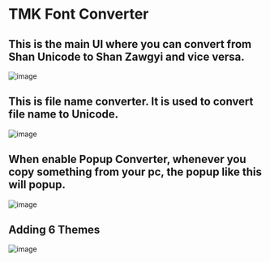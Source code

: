 # TMK Font Converter

## This is the main UI where you can convert from Shan Unicode to Shan Zawgyi and vice versa.
![image](https://github.com/SaingHmineTun/TMKFontConverterGUI/assets/41017501/276eaa29-e70a-45cc-a48a-167728a5dc50)



## This is file name converter. It is used to convert file name to Unicode.

![image](https://github.com/SaingHmineTun/TMKFontConverterGUI/assets/41017501/c8443015-2373-4b0f-87e7-dffc3e7cb96b)




## When enable Popup Converter, whenever you copy something from your pc, the popup like this will popup.

![image](https://github.com/SaingHmineTun/TMKFontConverterGUI/assets/41017501/7e4660f9-c8dc-40e9-af9e-f951bcc75e4e)

## Adding 6 Themes 
![image](https://github.com/SaingHmineTun/TMKFontConverterGUI/assets/41017501/dac95ec1-6618-4b8f-8b75-cd919cf5069a)





